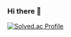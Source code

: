 ### Hi there 👋
[![Solved.ac Profile](http://mazassumnida.wtf/api/v2/generate_badge?boj=jos6151)](https://solved.ac/jos6151/)
<!--
**JustYarnSir17/JustYarnSir17** is a ✨ _special_ ✨ repository because its `README.md` (this file) appears on your GitHub profile.

Here are some ideas to get you started:

- 🔭 I’m currently working on ...
- 🌱 I’m currently learning ...
- 👯 I’m looking to collaborate on ...
- 🤔 I’m looking for help with ...
- 💬 Ask me about ...
- 📫 How to reach me: ...
- 😄 Pronouns: ...
- ⚡ Fun fact: ...
-->
